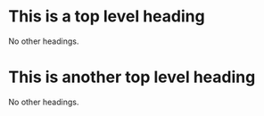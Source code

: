 # This is a top level heading

No other headings.

# This is another top level heading

No other headings.

